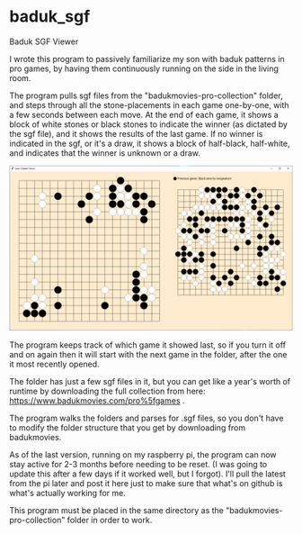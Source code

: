 # baduk_sgf
Baduk SGF Viewer

I wrote this program to passively familiarize my son with baduk patterns in pro games, by having them continuously running on the side in the living room. 

The program pulls sgf files from the "badukmovies-pro-collection" folder, and steps through all the stone-placements in each game one-by-one, with a few seconds between each move. At the end of each game, it shows a block of white stones or black stones to indicate the winner (as dictated by the sgf file), and it shows the results of the last game. If no winner is indicated in the sgf, or it's a draw, it shows a block of half-black, half-white, and indicates that the winner is unknown or a draw.

![image info](Screenshots/Screenshot1.png)

The program keeps track of which game it showed last, so if you turn it off and on again then it will start with the next game in the folder, after the one it most recently opened.

The folder has just a few sgf files in it, but you can get like a year's worth of runtime by downloading the full collection from here: https://www.badukmovies.com/pro%5fgames .

The program walks the folders and parses for .sgf files, so you don't have to modify the folder structure that you get by downloading from badukmovies.

As of the last version, running on my raspberry pi, the program can now stay active for 2-3 months before needing to be reset. (I was going to update this after a few days if it worked well, but I forgot). I'll pull the latest from the pi later and post it here just to make sure that what's on github is what's actually working for me.

This program must be placed in the same directory as the "badukmovies-pro-collection" folder in order to work.
